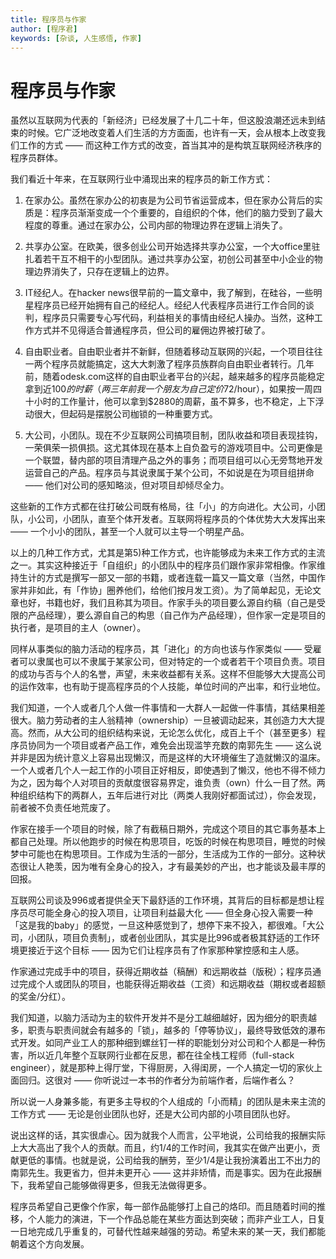 ```yaml
---
title: 程序员与作家
author: [程序君]
keywords: [杂谈, 人生感悟, 作家]
---
```


# 程序员与作家

虽然以互联网为代表的「新经济」已经发展了十几二十年，但这股浪潮还远未到结束的时候。它广泛地改变着人们生活的方方面面，也许有一天，会从根本上改变我们工作的方式 —— 而这种工作方式的改变，首当其冲的是构筑互联网经济秩序的程序员群体。

我们看近十年来，在互联网行业中涌现出来的程序员的新工作方式：

1) 在家办公。虽然在家办公的初衷是为公司节省运营成本，但在家办公背后的实质是：程序员渐渐变成一个个重要的，自组织的个体，他们的脑力受到了最大程度的尊重。通过在家办公，公司内部的物理边界在逻辑上消失了。

2) 共享办公室。在欧美，很多创业公司开始选择共享办公室，一个大office里驻扎着若干互不相干的小型团队。通过共享办公室，初创公司甚至中小企业的物理边界消失了，只存在逻辑上的边界。

3) IT经纪人。在hacker news很早前的一篇文章中，我了解到，在硅谷，一些明星程序员已经开始拥有自己的经纪人。经纪人代表程序员进行工作合同的谈判，程序员只需要专心写代码，利益相关的事情由经纪人操办。当然，这种工作方式并不见得适合普通程序员，但公司的雇佣边界被打破了。

4) 自由职业者。自由职业者并不新鲜，但随着移动互联网的兴起，一个项目往往一两个程序员就能搞定，这大大刺激了程序员族群向自由职业者转行。几年前，随着odesk.com这样的自由职业者平台的兴起，越来越多的程序员能稳定拿到近$100的时薪（两三年前我一个朋友为自己定价$72/hour），如果按一周四十小时的工作量计，他可以拿到$2880的周薪，虽不算多，也不稳定，上下浮动很大，但起码是摆脱公司枷锁的一种重要方式。

5) 大公司，小团队。现在不少互联网公司搞项目制，团队收益和项目表现挂钩，一荣俱荣一损俱损。这尤其体现在基本上自负盈亏的游戏项目中。公司更像是一个联盟，替内部的项目清理产品之外的事务；而项目组可以心无旁骛地开发运营自己的产品。程序员与其说隶属于某个公司，不如说是在为项目组拼命 —— 他们对公司的感知略淡，但对项目却倾尽全力。

这些新的工作方式都在往打破公司既有格局，往「小」的方向进化。大公司，小团队，小公司，小团队，直至个体开发者。互联网将程序员的个体优势大大发挥出来 —— 一个小小的团队，甚至一个人就可以主导一个明星产品。

以上的几种工作方式，尤其是第5)种工作方式，也许能够成为未来工作方式的主流之一。其实这种接近于「自组织」的小团队中的程序员们跟作家非常相像。作家维持生计的方式是撰写一部又一部的书籍，或者连载一篇又一篇文章（当然，中国作家并非如此，有「作协」圈养他们，给他们按月发工资）。为了简单起见，无论文章也好，书籍也好，我们且称其为项目。作家手头的项目要么源自约稿（自己是受限的产品经理），要么源自自己的构思（自己作为产品经理），但作家一定是项目的执行者，是项目的主人（owner）。

同样从事类似的脑力活动的程序员，其「进化」的方向也该与作家类似 —— 受雇者可以隶属也可以不隶属于某家公司，但对特定的一个或者若干个项目负责。项目的成功与否与个人的名誉，声望，未来收益都有关系。这样不但能够大大提高公司的运作效率，也有助于提高程序员的个人技能，单位时间的产出率，和行业地位。

我们知道，一个人或者几个人做一件事情和一大群人一起做一件事情，其结果相差很大。脑力劳动者的主人翁精神（ownership）一旦被调动起来，其创造力大大提高。然而，从大公司的组织结构来说，无论怎么优化，成百上千个（甚至更多）程序员协同为一个项目或者产品工作，难免会出现滥竽充数的南郭先生 —— 这么说并非是因为统计意义上容易出现懒汉，而是这样的大环境催生了造就懒汉的温床。一个人或者几个人一起工作的小项目正好相反，即使遇到了懒汉，他也不得不倾力为之，因为每个人对项目的贡献度很容易界定，谁负责（own）什么一目了然。两种组织结构下的两群人，五年后进行对比（两类人我刚好都面试过），你会发现，前者被不负责任地荒废了。

作家在接手一个项目的时候，除了有截稿日期外，完成这个项目的其它事务基本上都自己处理。所以他跑步的时候在构思项目，吃饭的时候在构思项目，睡觉的时候梦中可能也在构思项目。工作成为生活的一部分，生活成为工作的一部分。这种状态很让人艳羡，因为唯有全身心的投入，才有最美妙的产出，也才能谈及最丰厚的回报。

互联网公司谈及996或者提供全天下最舒适的工作环境，其背后的目标都是想让程序员尽可能全身心的投入项目，让项目利益最大化 —— 但全身心投入需要一种「这是我的baby」的感觉，一旦这种感觉到了，想停下来不投入，都很难。「大公司，小团队，项目负责制」，或者创业团队，其实是比996或者极其舒适的工作环境更接近于这个目标 —— 因为它们让程序员有了作家那种掌控感和主人感。

作家通过完成手中的项目，获得近期收益（稿酬）和远期收益（版税）；程序员通过完成个人或团队的项目，也能获得近期收益（工资）和远期收益（期权或者超额的奖金/分红）。

我们知道，以脑力活动为主的软件开发并不是分工越细越好，因为细分的职责越多，职责与职责间就会有越多的「锁」，越多的「停等协议」，最终导致低效的瀑布式开发。如同产业工人的那种细到螺丝钉一样的职能划分对公司和个人都是一种伤害，所以近几年整个互联网行业都在反思，都在往全栈工程师（full-stack engineer），就是那种上得厅堂，下得厨房，入得闺房，一个人搞定一切的家伙上面回归。这很对 —— 你听说过一本书的作者分为前端作者，后端作者么？

所以说一人身兼多能，有更多主导权的个人组成的「小而精」的团队是未来主流的工作方式 —— 无论是创业团队也好，还是大公司内部的小项目团队也好。

说出这样的话，其实很虐心。因为就我个人而言，公平地说，公司给我的报酬实际上大大高出了我个人的贡献。而且，约1/4的工作时间，我其实在做产出更小，贡献更低的事情。也就是说，公司给我的酬劳，至少1/4是让我扮演着出工不出力的南郭先生。我更省力，但并未更开心 —— 这并非矫情，而是事实。因为在此报酬下，我希望自己能够做得更多，但我无法做得更多。

程序员希望自己更像个作家，每一部作品能够打上自己的烙印。而且随着时间的推移，个人能力的演进，下一个作品总能在某些方面达到突破；而非产业工人，日复一日地完成几乎重复的，可替代性越来越强的劳动。希望未来的某一天，我们都能朝着这个方向发展。

